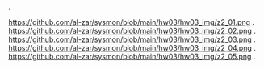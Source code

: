 .

https://github.com/al-zar/sysmon/blob/main/hw03/hw03_img/z2_01.png
.
https://github.com/al-zar/sysmon/blob/main/hw03/hw03_img/z2_02.png
.
https://github.com/al-zar/sysmon/blob/main/hw03/hw03_img/z2_03.png
.
https://github.com/al-zar/sysmon/blob/main/hw03/hw03_img/z2_04.png
.
https://github.com/al-zar/sysmon/blob/main/hw03/hw03_img/z2_05.png
.
